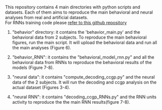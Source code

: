 This repository contains 4 main directories with python scripts and datasets. Each of them aims to reproduce the main behavioral and neural analyses from real and artificial datasets.  
For RNNs training code please [refer to this github repository](https://github.com/AldoBattista/RNN-NeuralGeometry-BehavioralDiffs.git)

1. "behavior" directory: it contains the 'behavior_main.py' and the behavioral data from 2 subjects. To reproduce the main behavioral figures, run the main script. It will upload the behavioral data and run all the main analyses (Figure 6).

2. "behavior_RNN": it contains the "behavioral_model_rnn.py" and all the behavioral data from RNNs to reproduce the behavioral results of the models (Figure 7-8).

3. "neural data": it contains "compute_decoding_ccgp.py" and the neural data of the 2 subjects. It will run the decoding and ccgp analysis on the actual dataset (Figures 3-4). 

4. "neural RNN": it contains "decoding_ccgp_RNNs.py" and the RNN units activity to reproduce the the main RNN results(figure 7-8). 
